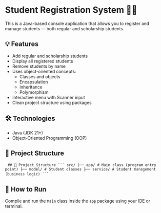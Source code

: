 # Student Registration System 🧑‍🎓

This is a Java-based console application that allows you to register and manage students — both regular and scholarship students.

## 💡 Features
- Add regular and scholarship students
- Display all registered students
- Remove students by name
- Uses object-oriented concepts:
  - Classes and objects
  - Encapsulation
  - Inheritance
  - Polymorphism
- Interactive menu with Scanner input
- Clean project structure using packages

## 🛠️ Technologies
- Java (JDK 21+)
- Object-Oriented Programming (OOP)

## 📁 Project Structure
<pre lang="markdown"> <code>## 📁 Project Structure ``` src/ ├── app/ # Main class (program entry point) ├── model/ # Student classes ├── service/ # Student management (business logic) ``` </code> </pre>

## 🚀 How to Run
Compile and run the `Main` class inside the `app` package using your IDE or terminal.
